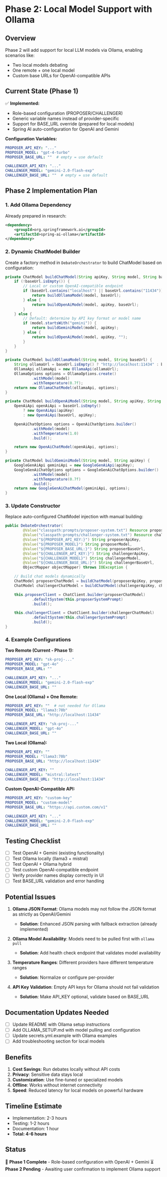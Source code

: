 # Phase 2: Local Model Support with Ollama

## Overview

Phase 2 will add support for local LLM models via Ollama, enabling scenarios like:
- Two local models debating
- One remote + one local model
- Custom base URLs for OpenAI-compatible APIs

## Current State (Phase 1)

✅ **Implemented:**
- Role-based configuration (PROPOSER/CHALLENGER)
- Generic variable names instead of provider-specific
- Support for BASE_URL override (prepared for local models)
- Spring AI auto-configuration for OpenAI and Gemini

**Configuration Variables:**
```yaml
PROPOSER_API_KEY: "..."
PROPOSER_MODEL: "gpt-4-turbo"
PROPOSER_BASE_URL: ""  # empty = use default

CHALLENGER_API_KEY: "..."
CHALLENGER_MODEL: "gemini-2.0-flash-exp"
CHALLENGER_BASE_URL: ""  # empty = use default
```

## Phase 2 Implementation Plan

### 1. Add Ollama Dependency

Already prepared in research:
```xml
<dependency>
    <groupId>org.springframework.ai</groupId>
    <artifactId>spring-ai-ollama</artifactId>
</dependency>
```

### 2. Dynamic ChatModel Builder

Create a factory method in `DebateOrchestrator` to build ChatModel based on configuration:

```java
private ChatModel buildChatModel(String apiKey, String model, String baseUrl) {
    if (!baseUrl.isEmpty()) {
        // Local or custom OpenAI-compatible endpoint
        if (baseUrl.contains("localhost") || baseUrl.contains("11434")) {
            return buildOllamaModel(model, baseUrl);
        } else {
            return buildOpenAiModel(model, apiKey, baseUrl);
        }
    } else {
        // Default: determine by API key format or model name
        if (model.startsWith("gemini")) {
            return buildGeminiModel(model, apiKey);
        } else {
            return buildOpenAiModel(model, apiKey, "");
        }
    }
}

private ChatModel buildOllamaModel(String model, String baseUrl) {
    String ollamaUrl = baseUrl.isEmpty() ? "http://localhost:11434" : baseUrl;
    OllamaApi ollamaApi = new OllamaApi(ollamaUrl);
    OllamaOptions options = OllamaOptions.create()
            .withModel(model)
            .withTemperature(0.7f);
    return new OllamaChatModel(ollamaApi, options);
}

private ChatModel buildOpenAiModel(String model, String apiKey, String baseUrl) {
    OpenAiApi openAiApi = baseUrl.isEmpty()
        ? new OpenAiApi(apiKey)
        : new OpenAiApi(baseUrl, apiKey);

    OpenAiChatOptions options = OpenAiChatOptions.builder()
            .withModel(model)
            .withTemperature(1.0)
            .build();

    return new OpenAiChatModel(openAiApi, options);
}

private ChatModel buildGeminiModel(String model, String apiKey) {
    GoogleGenAiApi geminiApi = new GoogleGenAiApi(apiKey);
    GoogleGenAiChatOptions options = GoogleGenAiChatOptions.builder()
            .withModel(model)
            .withTemperature(0.7f)
            .build();
    return new GoogleGenAiChatModel(geminiApi, options);
}
```

### 3. Update Constructor

Replace auto-configured ChatModel injection with manual building:

```java
public DebateOrchestrator(
        @Value("classpath:prompts/proposer-system.txt") Resource proposerPrompt,
        @Value("classpath:prompts/challenger-system.txt") Resource challengerPrompt,
        @Value("${PROPOSER_API_KEY:}") String proposerApiKey,
        @Value("${PROPOSER_MODEL}") String proposerModel,
        @Value("${PROPOSER_BASE_URL:}") String proposerBaseUrl,
        @Value("${CHALLENGER_API_KEY:}") String challengerApiKey,
        @Value("${CHALLENGER_MODEL}") String challengerModel,
        @Value("${CHALLENGER_BASE_URL:}") String challengerBaseUrl,
        ObjectMapper objectMapper) throws IOException {

    // Build chat models dynamically
    ChatModel proposerChatModel = buildChatModel(proposerApiKey, proposerModel, proposerBaseUrl);
    ChatModel challengerChatModel = buildChatModel(challengerApiKey, challengerModel, challengerBaseUrl);

    this.proposerClient = ChatClient.builder(proposerChatModel)
            .defaultSystem(this.proposerSystemPrompt)
            .build();

    this.challengerClient = ChatClient.builder(challengerChatModel)
            .defaultSystem(this.challengerSystemPrompt)
            .build();
}
```

### 4. Example Configurations

**Two Remote (Current - Phase 1):**
```yaml
PROPOSER_API_KEY: "sk-proj-..."
PROPOSER_MODEL: "gpt-4o"
PROPOSER_BASE_URL: ""

CHALLENGER_API_KEY: "..."
CHALLENGER_MODEL: "gemini-2.0-flash-exp"
CHALLENGER_BASE_URL: ""
```

**One Local (Ollama) + One Remote:**
```yaml
PROPOSER_API_KEY: ""  # not needed for Ollama
PROPOSER_MODEL: "llama3:70b"
PROPOSER_BASE_URL: "http://localhost:11434"

CHALLENGER_API_KEY: "sk-proj-..."
CHALLENGER_MODEL: "gpt-4o"
CHALLENGER_BASE_URL: ""
```

**Two Local (Ollama):**
```yaml
PROPOSER_API_KEY: ""
PROPOSER_MODEL: "llama3:70b"
PROPOSER_BASE_URL: "http://localhost:11434"

CHALLENGER_API_KEY: ""
CHALLENGER_MODEL: "mistral:latest"
CHALLENGER_BASE_URL: "http://localhost:11434"
```

**Custom OpenAI-Compatible API:**
```yaml
PROPOSER_API_KEY: "custom-key"
PROPOSER_MODEL: "custom-model"
PROPOSER_BASE_URL: "https://api.custom.com/v1"

CHALLENGER_API_KEY: "..."
CHALLENGER_MODEL: "gemini-2.0-flash-exp"
CHALLENGER_BASE_URL: ""
```

## Testing Checklist

- [ ] Test OpenAI + Gemini (existing functionality)
- [ ] Test Ollama locally (llama3 + mistral)
- [ ] Test OpenAI + Ollama hybrid
- [ ] Test custom OpenAI-compatible endpoint
- [ ] Verify provider names display correctly in UI
- [ ] Test BASE_URL validation and error handling

## Potential Issues

1. **Ollama JSON Format**: Ollama models may not follow the JSON format as strictly as OpenAI/Gemini
   - **Solution**: Enhanced JSON parsing with fallback extraction (already implemented)

2. **Ollama Model Availability**: Models need to be pulled first with `ollama pull`
   - **Solution**: Add health check endpoint that validates model availability

3. **Temperature Ranges**: Different providers have different temperature ranges
   - **Solution**: Normalize or configure per-provider

4. **API Key Validation**: Empty API keys for Ollama should not fail validation
   - **Solution**: Make API_KEY optional, validate based on BASE_URL

## Documentation Updates Needed

- [ ] Update README with Ollama setup instructions
- [ ] Add OLLAMA_SETUP.md with model pulling and configuration
- [ ] Update secrets.yml.example with Ollama examples
- [ ] Add troubleshooting section for local models

## Benefits

1. **Cost Savings**: Run debates locally without API costs
2. **Privacy**: Sensitive data stays local
3. **Customization**: Use fine-tuned or specialized models
4. **Offline**: Works without internet connectivity
5. **Speed**: Reduced latency for local models on powerful hardware

## Timeline Estimate

- Implementation: 2-3 hours
- Testing: 1-2 hours
- Documentation: 1 hour
- **Total: 4-6 hours**

## Status

🔄 **Phase 1 Complete** - Role-based configuration with OpenAI + Gemini
⏳ **Phase 2 Pending** - Awaiting user confirmation to implement Ollama support
